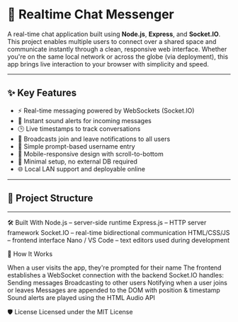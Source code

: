 # 💬 Realtime Chat Messenger

A real-time chat application built using **Node.js**, **Express**, and **Socket.IO**. This project enables multiple users to connect over a shared space and communicate instantly through a clean, responsive web interface. Whether you're on the same local network or across the globe (via deployment), this app brings live interaction to your browser with simplicity and speed.

---

## ✨ Key Features

- ⚡ Real-time messaging powered by WebSockets (Socket.IO)
- 🔔 Instant sound alerts for incoming messages
- 🕒 Live timestamps to track conversations
- 📡 Broadcasts join and leave notifications to all users
- 🧠 Simple prompt-based username entry
- 📱 Mobile-responsive design with scroll-to-bottom
- 🧰 Minimal setup, no external DB required
- 🌐 Local LAN support and deployable online

---

## 📂 Project Structure

---
🛠️ Built With
Node.js – server-side runtime
Express.js – HTTP server framework
Socket.IO – real-time bidirectional communication
HTML/CSS/JS – frontend interface
Nano / VS Code – text editors used during development

🧠 How It Works

When a user visits the app, they're prompted for their name
The frontend establishes a WebSocket connection with the backend
Socket.IO handles:
Sending messages
Broadcasting to other users
Notifying when a user joins or leaves
Messages are appended to the DOM with position & timestamp
Sound alerts are played using the HTML Audio API


🛡 License
Licensed under the MIT License




